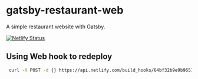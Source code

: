 # gatsby-restaurant-web

A simple restaurant website with Gatsby.

[![Netlify Status](https://api.netlify.com/api/v1/badges/b3a72606-6363-41b9-921f-d80bcf70df77/deploy-status)](https://app.netlify.com/sites/gatsby-restaurant-web/deploys)

## Using Web hook to redeploy

```sh
 curl -X POST -d {} https://api.netlify.com/build_hooks/64bf32b9e9b965126052cd8a
```
